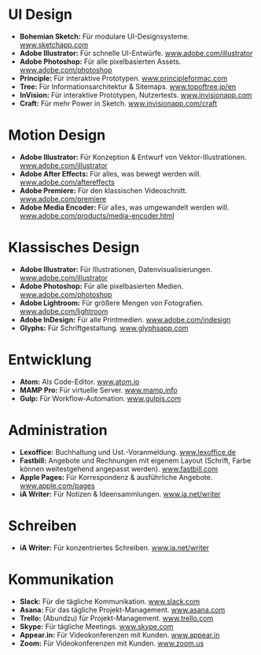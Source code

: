 # UI Design
- **Bohemian Sketch:** Für modulare UI-Designsysteme. www.sketchapp.com
- **Adobe Illustrator:** Für schnelle UI-Entwürfe. www.adobe.com/illustrator
- **Adobe Photoshop:** Für alle pixelbasierten Assets. www.adobe.com/photoshop
- **Principle:** Für interaktive Prototypen. www.principleformac.com
- **Tree:** Für Informationsarchitektur & Sitemaps. www.topoftree.jp/en
- **InVision:** Für interaktive Prototypen, Nutzertests. www.invisionapp.com
- **Craft:** Für mehr Power in Sketch. www.invisionapp.com/craft

# Motion Design
- **Adobe Illustrator:** Für Konzeption & Entwurf von Vektor-Illustrationen. www.adobe.com/illustrator
- **Adobe After Effects:** Für alles, was bewegt werden will. www.adobe.com/aftereffects
- **Adobe Premiere:** Für den klassischen Videoschnitt. www.adobe.com/premiere
- **Adobe Media Encoder:** Für alles, was umgewandelt werden will. www.adobe.com/products/media-encoder.html

# Klassisches Design
- **Adobe Illustrator:** Für Illustrationen, Datenvisualisierungen. www.adobe.com/illustrator
- **Adobe Photoshop:** Für alle pixelbasierten Medien. www.adobe.com/photoshop
- **Adobe Lightroom:** Für größere Mengen von Fotografien. www.adobe.com/lightroom
- **Adobe InDesign:** Für alle Printmedien. www.adobe.com/indesign
- **Glyphs:** Für Schriftgestaltung. www.glyphsapp.com

# Entwicklung
- **Atom:** Als Code-Editor. www.atom.io
- **MAMP Pro:** Für virtuelle Server. www.mamp.info
- **Gulp:** Für Workflow-Automation. www.gulpjs.com

# Administration
- **Lexoffice:** Buchhaltung und Ust.-Voranmeldung. www.lexoffice.de
- **Fastbill:** Angebote und Rechnungen mit eigenem Layout (Schrift, Farbe können weitestgehend angepasst werden). www.fastbill.com
- **Apple Pages:** Für Korrespondenz & ausführliche Angebote. www.apple.com/pages
- **iA Writer:** Für Notizen & Ideensammlungen. www.ia.net/writer

# Schreiben
- **iA Writer:** Für konzentriertes Schreiben. www.ia.net/writer

# Kommunikation
- **Slack:** Für die tägliche Kommunikation. www.slack.com
- **Asana:** Für das tägliche Projekt-Management. www.asana.com
- **Trello:** (Abundzu) für Projekt-Management. www.trello.com
- **Skype:** Für tägliche Meetings. www.skype.com
- **Appear.in:** Für Videokonferenzen mit Kunden. www.appear.in
- **Zoom:** Für Videokonferenzen mit Kunden. www.zoom.us
